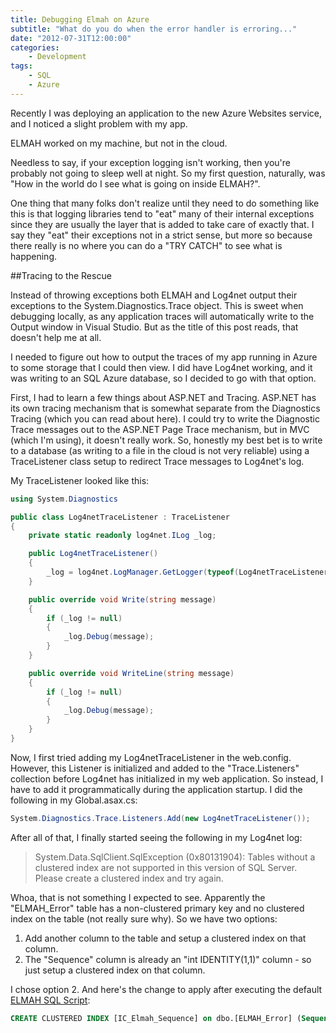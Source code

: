 ```yaml
---
title: Debugging Elmah on Azure
subtitle: "What do you do when the error handler is erroring..."
date: "2012-07-31T12:00:00"
categories: 
    - Development
tags:
    - SQL
    - Azure
---
```


Recently I was deploying an application to the new Azure Websites service, and I noticed a slight problem with my app.

ELMAH worked on my machine, but not in the cloud.

Needless to say, if your exception logging isn't working, then you're probably not going to sleep well at night. So my first question, naturally, was "How in the world do I see what is going on inside ELMAH?".

One thing that many folks don't realize until they need to do something like this is that logging libraries tend to "eat" many of their internal exceptions since they are usually the layer that is added to take care of exactly that. I say they "eat" their exceptions not in a strict sense, but more so because there really is no where you can do a "TRY CATCH" to see what is happening.

##Tracing to the Rescue

Instead of throwing exceptions both ELMAH and Log4net output their exceptions to the System.Diagnostics.Trace object. This is sweet when debugging locally, as any application traces will automatically write to the Output window in Visual Studio. But as the title of this post reads, that doesn't help me at all.

I needed to figure out how to output the traces of my app running in Azure to some storage that I could then view. I did have Log4net working, and it was writing to an SQL Azure database, so I decided to go with that option.

First, I had to learn a few things about ASP.NET and Tracing. ASP.NET has its own tracing mechanism that is somewhat separate from the Diagnostics Tracing (which you can read about here). I could try to write the Diagnostic Trace messages out to the ASP.NET Page Trace mechanism, but in MVC (which I'm using), it doesn't really work. So, honestly my best bet is to write to a database (as writing to a file in the cloud is not very reliable) using a TraceListener class setup to redirect Trace messages to Log4net's log.

My TraceListener looked like this:

```csharp
using System.Diagnostics

public class Log4netTraceListener : TraceListener
{
    private static readonly log4net.ILog _log;

    public Log4netTraceListener()
    {
        _log = log4net.LogManager.GetLogger(typeof(Log4netTraceListener));
    }

    public override void Write(string message)
    {
        if (_log != null)
        {
            _log.Debug(message);
        }
    }

    public override void WriteLine(string message)
    {
        if (_log != null)
        {
            _log.Debug(message);
        }
    }
}
```

Now, I first tried adding my Log4netTraceListener in the web.config. However, this Listener is initialized and added to the "Trace.Listeners" collection before Log4net has initialized in my web application. So instead, I have to add it programmatically during the application startup. I did the following in my Global.asax.cs:

```csharp
System.Diagnostics.Trace.Listeners.Add(new Log4netTraceListener());
```

After all of that, I finally started seeing the following in my Log4net log:
> System.Data.SqlClient.SqlException (0x80131904): Tables without a clustered index are not supported in this version of SQL Server. Please create a clustered index and try again.

Whoa, that is not something I expected to see. Apparently the "ELMAH_Error" table has a non-clustered primary key and no clustered index on the table (not really sure why). So we have two options:
1. Add another column to the table and setup a clustered index on that column.
2. The "Sequence" column is already an "int IDENTITY(1,1)" column - so just setup a clustered index on that column.

I chose option 2. And here's the change to apply after executing the default [ELMAH SQL Script](https://code.google.com/p/elmah/source/browse/src/Elmah/SQLServer.sql):

```sql
CREATE CLUSTERED INDEX [IC_Elmah_Sequence] on dbo.[ELMAH_Error] (Sequence)
```